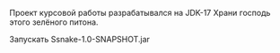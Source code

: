 Проект курсовой работы разрабатывался на JDK-17
Храни господь этого зелёного питона.

Запускать Ssnake-1.0-SNAPSHOT.jar
